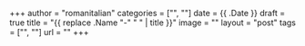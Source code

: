 +++
author = "romanitalian"
categories = ["", ""]
date = {{ .Date }}
draft = true
title = "{{ replace .Name "-" " " | title }}"
image = ""
layout = "post"
tags = ["", ""]
url = ""
+++
